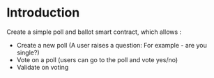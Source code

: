 # Introduction 

Create a simple poll and ballot smart contract, which allows :
- Create a new poll (A user raises a question: For example - are you single?)
- Vote on a poll (users can go to the poll and vote yes/no)
- Validate on voting